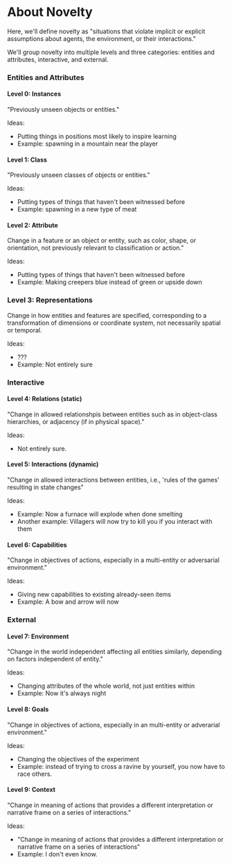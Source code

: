 # About Novelty

Here, we'll define novelty as "situations that violate implicit or explicit
assumptions about agents, the environment, or their interactions."

We'll group novelty into multiple levels and three categories: entities and
attributes, interactive, and external.

### Entities and Attributes
#### Level 0: Instances
"Previously unseen objects or entities."

Ideas:
  - Putting things in positions most likely to inspire learning
  - Example: spawning in a mountain near the player
  
#### Level 1: Class
"Previously unseen classes of objects or entities."

Ideas:
  - Putting types of things that haven't been witnessed before
  - Example: spawning in a new type of meat

#### Level 2: Attribute
Change in a feature or an object or entity, such as color, shape, or
orientation, not previously relevant to classification or action."

Ideas:
  - Putting types of things that haven't been witnessed before
  - Example: Making creepers blue instead of green or upside down

### Level 3: Representations
Change in how entities and features are specified, corresponding to a
transformation of dimensions or coordinate system, not necessarily spatial
or temporal.

Ideas:
  - ???
  - Example: Not entirely sure


### Interactive
#### Level 4: Relations (static)
"Change in allowed relationshpis between entities such as in object-class
hierarchies, or adjacency (if in physical space)."

Ideas:
 - Not entirely sure.

#### Level 5: Interactions (dynamic)
"Change in allowed interactions between entities, i.e., 'rules of the games'
resulting in state changes"

Ideas:
  - Example: Now a furnace will explode when done smelting
  - Another example: Villagers will now try to kill you if you interact with them

#### Level 6: Capabilities
"Change in objectives of actions, especially in a multi-entity or adversarial
environment."

Ideas:
  - Giving new capabilities to existing already-seen items
  - Example: A bow and arrow will now


### External
#### Level 7: Environment
"Change in the world independent affecting all entities similarly, depending on
factors independent of entity."

Ideas:
  - Changing attributes of the whole world, not just entities within
  - Example: Now it's always night

#### Level 8: Goals
"Change in objectives of actions, especially in an multi-entity or adverarial
environment."

Ideas:
  - Changing the objectives of the experiment
  - Example: instead of trying to cross a ravine by yourself, you now have to race others.

#### Level 9: Context
"Change in meaning of actions that provides a different interpretation or
narrative frame on a series of interactions."

Ideas:
  - "Change in meaning of actions that provides a different interpretation or narrative frame on a series of interactions"
  - Example: I don't even know.